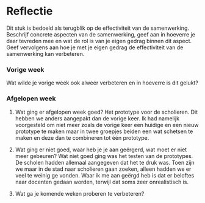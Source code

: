 Reflectie
==========

Dit stuk is bedoeld als terugblik op de effectiviteit van de samenwerking.
Beschrijf concrete aspecten van de samenwerking, geef aan in hoeverre je daar tevreden mee en wat de rol is van je eigen gedrag binnen dit aspect. Geef vervolgens aan hoe je met je eigen gedrag de effectiviteit van de samenwerking kan verbeteren.

### Vorige week
Wat wilde je vorige week ook alweer verbeteren en in hoeverre is dit gelukt?

### Afgelopen week
1. Wat ging er afgelopen week goed?
Het prototype voor de scholieren. Dit hebben we anders aangepakt dan de vorige keer. Ik had namelijk voorgesteld om niet meer zoals de vorige keer een huidige en een nieuw prototype te maken maar in twee groepjes beiden een wat schetsen te maken en deze dan te combineren tot één prototype.

2. Wat ging er niet goed, waar heb je je aan geërgerd, wat moet er niet meer gebeuren?
Wat niet goed ging was het testen van de prototypes. De scholen hadden allemaal aangegeven dat het te druk was. Toen zijn we maar in de stad naar scholieren gaan zoeken, alleen hadden we er veel te weinig ge vonden. Waar ik me aan geërgd heb is dat er beloftes naar docenten gedaan worden, terwijl dat soms zeer onrealistisch is.

3. Wat ga je komende weken proberen te verbeteren?
